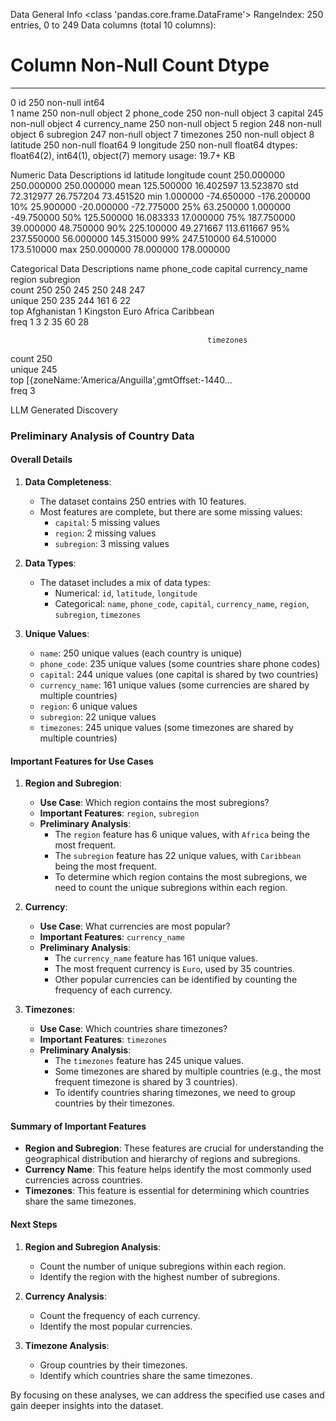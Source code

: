 
Data General Info
<class 'pandas.core.frame.DataFrame'>
RangeIndex: 250 entries, 0 to 249
Data columns (total 10 columns):
 #   Column         Non-Null Count  Dtype  
---  ------         --------------  -----  
 0   id             250 non-null    int64  
 1   name           250 non-null    object 
 2   phone_code     250 non-null    object 
 3   capital        245 non-null    object 
 4   currency_name  250 non-null    object 
 5   region         248 non-null    object 
 6   subregion      247 non-null    object 
 7   timezones      250 non-null    object 
 8   latitude       250 non-null    float64
 9   longitude      250 non-null    float64
dtypes: float64(2), int64(1), object(7)
memory usage: 19.7+ KB


Numeric Data Descriptions
               id    latitude   longitude
count  250.000000  250.000000  250.000000
mean   125.500000   16.402597   13.523870
std     72.312977   26.757204   73.451520
min      1.000000  -74.650000 -176.200000
10%     25.900000  -20.000000  -72.775000
25%     63.250000    1.000000  -49.750000
50%    125.500000   16.083333   17.000000
75%    187.750000   39.000000   48.750000
90%    225.100000   49.271667  113.611667
95%    237.550000   56.000000  145.315000
99%    247.510000   64.510000  173.510000
max    250.000000   78.000000  178.000000

Categorical Data Descriptions
               name phone_code   capital currency_name  region  subregion  \
count           250        250       245           250     248        247   
unique          250        235       244           161       6         22   
top     Afghanistan          1  Kingston          Euro  Africa  Caribbean   
freq              1          3         2            35      60         28   

                                                timezones  
count                                                 250  
unique                                                245  
top     [{zoneName:'America\/Anguilla',gmtOffset:-1440...  
freq                                                    3  

LLM Generated Discovery
### Preliminary Analysis of Country Data

#### Overall Details

1. **Data Completeness**:
   - The dataset contains 250 entries with 10 features.
   - Most features are complete, but there are some missing values:
     - `capital`: 5 missing values
     - `region`: 2 missing values
     - `subregion`: 3 missing values

2. **Data Types**:
   - The dataset includes a mix of data types:
     - Numerical: `id`, `latitude`, `longitude`
     - Categorical: `name`, `phone_code`, `capital`, `currency_name`, `region`, `subregion`, `timezones`

3. **Unique Values**:
   - `name`: 250 unique values (each country is unique)
   - `phone_code`: 235 unique values (some countries share phone codes)
   - `capital`: 244 unique values (one capital is shared by two countries)
   - `currency_name`: 161 unique values (some currencies are shared by multiple countries)
   - `region`: 6 unique values
   - `subregion`: 22 unique values
   - `timezones`: 245 unique values (some timezones are shared by multiple countries)

#### Important Features for Use Cases

1. **Region and Subregion**:
   - **Use Case**: Which region contains the most subregions?
   - **Important Features**: `region`, `subregion`
   - **Preliminary Analysis**:
     - The `region` feature has 6 unique values, with `Africa` being the most frequent.
     - The `subregion` feature has 22 unique values, with `Caribbean` being the most frequent.
     - To determine which region contains the most subregions, we need to count the unique subregions within each region.

2. **Currency**:
   - **Use Case**: What currencies are most popular?
   - **Important Features**: `currency_name`
   - **Preliminary Analysis**:
     - The `currency_name` feature has 161 unique values.
     - The most frequent currency is `Euro`, used by 35 countries.
     - Other popular currencies can be identified by counting the frequency of each currency.

3. **Timezones**:
   - **Use Case**: Which countries share timezones?
   - **Important Features**: `timezones`
   - **Preliminary Analysis**:
     - The `timezones` feature has 245 unique values.
     - Some timezones are shared by multiple countries (e.g., the most frequent timezone is shared by 3 countries).
     - To identify countries sharing timezones, we need to group countries by their timezones.

#### Summary of Important Features

- **Region and Subregion**: These features are crucial for understanding the geographical distribution and hierarchy of regions and subregions.
- **Currency Name**: This feature helps identify the most commonly used currencies across countries.
- **Timezones**: This feature is essential for determining which countries share the same timezones.

#### Next Steps

1. **Region and Subregion Analysis**:
   - Count the number of unique subregions within each region.
   - Identify the region with the highest number of subregions.

2. **Currency Analysis**:
   - Count the frequency of each currency.
   - Identify the most popular currencies.

3. **Timezone Analysis**:
   - Group countries by their timezones.
   - Identify which countries share the same timezones.

By focusing on these analyses, we can address the specified use cases and gain deeper insights into the dataset.
            